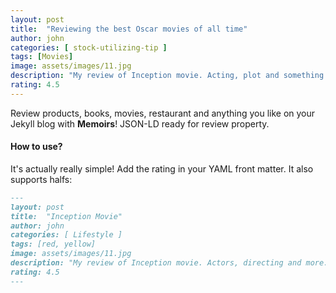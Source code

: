 ```yaml
---
layout: post
title:  "Reviewing the best Oscar movies of all time"
author: john
categories: [ stock-utilizing-tip ]
tags: [Movies]
image: assets/images/11.jpg
description: "My review of Inception movie. Acting, plot and something else in this short description."
rating: 4.5
---
```


Review products, books, movies, restaurant and anything you like on your Jekyll blog with **Memoirs**! JSON-LD ready for review property.

#### How to use?

It's actually really simple! Add the rating in your YAML front matter. It also supports halfs:

```md
---
layout: post
title:  "Inception Movie"
author: john
categories: [ Lifestyle ]
tags: [red, yellow]
image: assets/images/11.jpg
description: "My review of Inception movie. Actors, directing and more."
rating: 4.5
---
```
